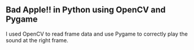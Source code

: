 ## Bad Apple!! in Python using OpenCV and Pygame

I used OpenCV to read frame data and use Pygame to correctly play the sound at the right frame.

